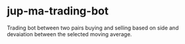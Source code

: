 # jup-ma-trading-bot
Trading bot between two pairs buying and selling based on side and devaiation between the selected moving average.
